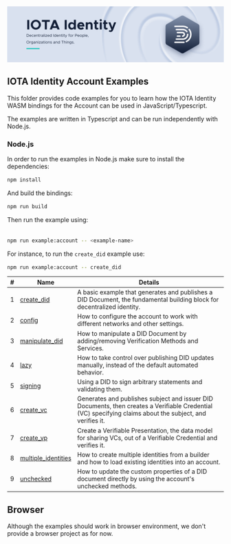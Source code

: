 ![banner](./../../../.meta/identity_banner.png)


## IOTA Identity Account Examples

This folder provides code examples for you to learn how the IOTA Identity WASM bindings for the Account can be used in JavaScript/Typescript.

The examples are written in Typescript and can be run independently with Node.js.

### Node.js

In order to run the examples in Node.js make sure to install the dependencies:

```bash
npm install
```


And build the bindings:

```bash
npm run build
```

Then run the example using:

```bash

npm run example:account -- <example-name>
```

For instance, to run the `create_did` example use:

```bash
npm run example:account -- create_did
```

| # | Name | Details |
| -------- | -------- | -------- |
|1| [create_did](src/create_did.ts)| A basic example that generates and publishes a DID Document, the fundamental building block for decentralized identity.    |
|2| [config](src/config.ts) | How to configure the account to work with different networks and other settings. |
|3| [manipulate_did](src/manipulate_did.ts)|  How to manipulate a DID Document by adding/removing Verification Methods and Services. |
|4| [lazy](src/lazy.ts)|  How to take control over publishing DID updates manually, instead of the default automated behavior. |
|5| [signing](src/signing.ts) | Using a DID to sign arbitrary statements and validating them. |
|6| [create_vc](src/create_vc.ts)             | Generates and publishes subject and issuer DID Documents, then creates a Verifiable Credential (VC) specifying claims about the subject, and verifies it.|
|7| [create_vp](src/create_vp.ts)             | Create a Verifiable Presentation, the data model for sharing VCs, out of a Verifiable Credential and verifies it.      
|8| [multiple_identities](src/multiple_identities.ts) | How to create multiple identities from a builder and how to load existing identities into an account. |
|9| [unchecked](src/unchecked.ts) |  How to update the custom properties of a DID document directly by using the account's unchecked methods. |
## Browser

Although the examples should work in browser environment, we don't provide a browser project as for now.
